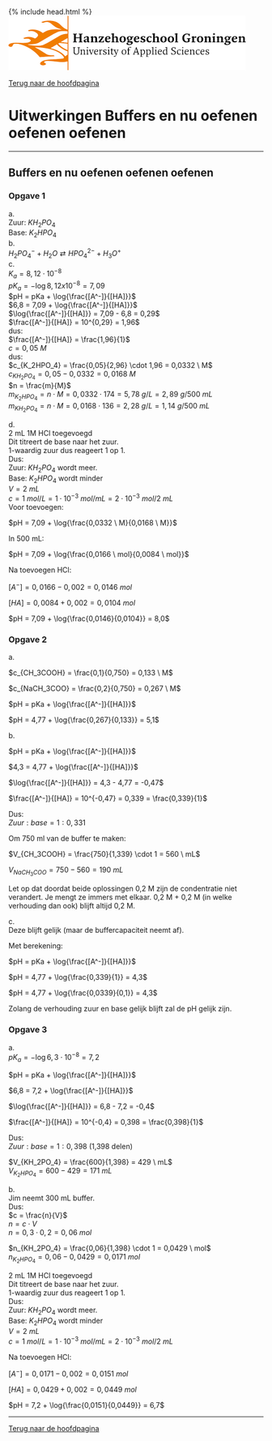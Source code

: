 {% include head.html %}
![Hanze](../hanze/hanze.png)

[Terug naar de hoofdpagina ](../index.md)

# Uitwerkingen Buffers en nu oefenen oefenen oefenen

---

## Buffers en nu oefenen oefenen oefenen

### Opgave 1

a.  
Zuur: $KH_2PO_4$  
Base: $K_2HPO_4$  
b.  
$H_2PO_4^- + H_2O \rightleftarrows HPO_4^{2-} + H_3O^+$  
c.  
$K_a = 8,12 \cdot 10^{-8}$  
$pK_a = -\log{8,12 x 10^{-8}} = 7,09$  
$pH = pKa + \log{\frac{[A^-]}{[HA]}}$  
$6,8 = 7,09 + \log{\frac{[A^-]}{[HA]}}$  
$\log{\frac{[A^-]}{[HA]}} = 7,09 - 6,8 = 0,29$  
$\frac{[A^-]}{[HA]} = 10^{0,29} = 1,96$  
dus:  
$\frac{[A^-]}{[HA]} = \frac{1,96}{1}$  
$c = 0,05 \ M$  
dus:  
$c_{K_2HPO_4} = \frac{0,05}{2,96} \cdot 1,96 = 0,0332 \ M$  
$c_{KH_2PO_4} = 0,05 - 0,0332 = 0,0168 \ M$  
$n = \frac{m}{M}$  
$m_{K_2HPO_4} = n \cdot M = 0,0332 \cdot 174 = 5,78 \ g/L = 2,89 \ g/500\ mL$  
$m_{KH_2PO_4} = n \cdot M = 0,0168 \cdot 136 = 2,28\ g/L = 1,14 \ g/500\ mL$  

d.  
2 mL 1M HCl toegevoegd  
Dit titreert de base naar het zuur.  
1-waardig zuur dus reageert 1 op 1.  
Dus:  
Zuur: $KH_2PO_4$ wordt meer.  
Base: $K_2HPO_4$ wordt minder  
$V = 2 \ mL$  
$c = 1 \ mol/L = 1 \cdot 10^{-3} \ mol/mL = 2 \cdot 10^{-3} \ mol/2 \ mL$  
Voor toevoegen:  

$pH = 7,09 + \log{\frac{0,0332 \ M}{0,0168 \ M}}$  

In 500 mL:

$pH = 7,09 + \log{\frac{0,0166 \ mol}{0,0084 \ mol}}$  

Na toevoegen HCl:  

$[A^-] = 0,0166 - 0,002 = 0,0146 \ mol$  

$[HA] = 0,0084 + 0,002 =  0,0104 \ mol$  

$pH = 7,09 + \log{\frac{0,0146}{0,0104}} = 8,0$  


### Opgave 2

a.  

$c_{CH_3COOH} = \frac{0,1}{0,750} = 0,133 \ M$  

$c_{NaCH_3COO} = \frac{0,2}{0,750} = 0,267 \ M$  

$pH = pKa + \log{\frac{[A^-]}{[HA]}}$  

$pH = 4,77 + \log{\frac{0,267}{0,133}} = 5,1$  

b.  

$pH = pKa + \log{\frac{[A^-]}{[HA]}}$  

$4,3 = 4,77 + \log{\frac{[A^-]}{[HA]}}$  

$\log{\frac{[A^-]}{[HA]}} = 4,3 - 4,77 = -0,47$  

$\frac{[A^-]}{[HA]} = 10^{-0,47} = 0,339 = \frac{0,339}{1}$  

Dus:  
$Zuur:base = 1:0,331$  

Om 750 ml van de buffer te maken:  

$V_{CH_3COOH} = \frac{750}{1,339} \cdot 1 = 560 \ mL$  

$V_{NaCH_3COO} = 750 - 560 = 190 \ mL$  

Let op dat doordat beide oplossingen 0,2 M zijn de condentratie niet verandert. Je mengt ze immers met elkaar. 0,2 M + 0,2 M (in welke verhouding dan ook) blijft altijd 0,2 M.  

c.  
Deze blijft gelijk (maar de buffercapaciteit neemt af).  

Met berekening:  

$pH = pKa + \log{\frac{[A^-]}{[HA]}}$  

$pH = 4,77 + \log{\frac{0,339}{1}} = 4,3$  

$pH = 4,77 + \log{\frac{0,0339}{0,1}} = 4,3$  

Zolang de verhouding zuur en base gelijk blijft zal de pH gelijk zijn.  

### Opgave 3

a.  
$pK_a = -\log{6,3 \cdot 10^{-8}} = 7,2$

$pH = pKa + \log{\frac{[A^-]}{[HA]}}$  

$6,8 = 7,2 + \log{\frac{[A^-]}{[HA]}}$  

$\log{\frac{[A^-]}{[HA]}} = 6,8 - 7,2 = -0,4$  

$\frac{[A^-]}{[HA]} = 10^{-0,4} = 0,398 = \frac{0,398}{1}$  

Dus:  
$Zuur:base = 1:0,398$ (1,398 delen)  

$V_{KH_2PO_4} = \frac{600}{1,398} = 429 \ mL$  
$V_{K_2HPO_4} = 600 - 429 = 171 \ mL$  

b.  
Jim neemt 300 mL buffer.  
Dus:  
$c = \frac{n}{V}$  
$n = c \cdot V$  
$n = 0,3 \cdot 0,2 = 0,06 \ mol$  

$n_{KH_2PO_4} = \frac{0,06}{1,398} \cdot 1 = 0,0429 \ mol$  
$n_{K_2HPO_4} = 0,06 - 0,0429 = 0,0171 \ mol$  

2 mL 1M HCl toegevoegd  
Dit titreert de base naar het zuur.  
1-waardig zuur dus reageert 1 op 1.  
Dus:  
Zuur: $KH_2PO_4$ wordt meer.  
Base: $K_2HPO_4$ wordt minder  
$V = 2 \ mL$  
$c = 1 \ mol/L = 1 \cdot 10^{-3} \ mol/mL = 2 \cdot 10^{-3} \ mol/2 \ mL$  

Na toevoegen HCl:  

$[A^-] = 0,0171 - 0,002 = 0,0151 \ mol$  

$[HA] = 0,0429 + 0,002 =  0,0449 \ mol$  

$pH = 7,2 + \log{\frac{0,0151}{0,0449}} = 6,7$  

--- 

[Terug naar de hoofdpagina ](../index.md)

